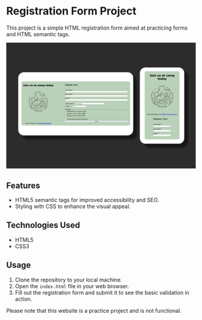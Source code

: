 # Registration Form Project

This project is a simple HTML registration form aimed at practicing forms and HTML semantic tags.

![Demo image](./images/registration-form-demo.png)

## Features

- HTML5 semantic tags for improved accessibility and SEO.
- Styling with CSS to enhance the visual appeal.

## Technologies Used

- HTML5
- CSS3

## Usage

1. Clone the repository to your local machine.
2. Open the `index.html` file in your web browser.
3. Fill out the registration form and submit it to see the basic validation in action.

Please note that this website is a practice project and is not functional.
